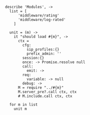     describe 'Modules', ->
      list = [
          'middleware/rating'
          'middleware/log-rated'
        ]

      unit = (m) ->
        it "should load #{m}", ->
          ctx =
            cfg:
              sip_profiles:{}
              prefix_admin: ''
            session:{}
            once: -> Promise.resolve null
            call:
              emit: ->
            req:
              variable: -> null
            debug: ->
          M = require "../#{m}"
          M.server_pre?.call ctx, ctx
          # M.include.call ctx, ctx

      for m in list
        unit m
